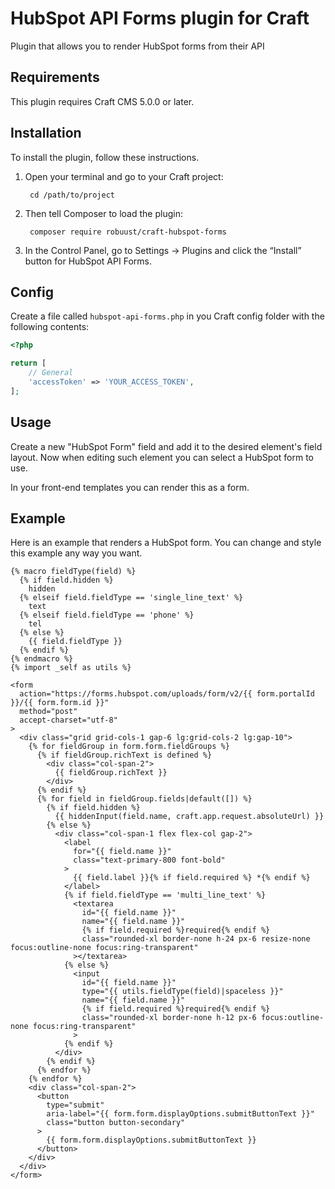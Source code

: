 HubSpot API Forms plugin for Craft
=================

Plugin that allows you to render HubSpot forms from their API

## Requirements

This plugin requires Craft CMS 5.0.0 or later.

## Installation

To install the plugin, follow these instructions.

1. Open your terminal and go to your Craft project:

        cd /path/to/project

2. Then tell Composer to load the plugin:

        composer require robuust/craft-hubspot-forms

3. In the Control Panel, go to Settings → Plugins and click the “Install” button for HubSpot API Forms.

## Config

Create a file called `hubspot-api-forms.php` in you Craft config folder with the following contents:

```php
<?php

return [
    // General
    'accessToken' => 'YOUR_ACCESS_TOKEN',
];

```

## Usage

Create a new "HubSpot Form" field and add it to the desired element's field layout.
Now when editing such element you can select a HubSpot form to use.

In your front-end templates you can render this as a form.

## Example

Here is an example that renders a HubSpot form. You can change and style this example any way you want.

```twig
{% macro fieldType(field) %}
  {% if field.hidden %}
    hidden
  {% elseif field.fieldType == 'single_line_text' %}
    text
  {% elseif field.fieldType == 'phone' %}
    tel
  {% else %}
    {{ field.fieldType }}
  {% endif %}
{% endmacro %}
{% import _self as utils %}

<form
  action="https://forms.hubspot.com/uploads/form/v2/{{ form.portalId }}/{{ form.form.id }}"
  method="post"
  accept-charset="utf-8"
>
  <div class="grid grid-cols-1 gap-6 lg:grid-cols-2 lg:gap-10">
    {% for fieldGroup in form.form.fieldGroups %}
      {% if fieldGroup.richText is defined %}
        <div class="col-span-2">
          {{ fieldGroup.richText }}
        </div>
      {% endif %}
      {% for field in fieldGroup.fields|default([]) %}
        {% if field.hidden %}
          {{ hiddenInput(field.name, craft.app.request.absoluteUrl) }}
        {% else %}
          <div class="col-span-1 flex flex-col gap-2">
            <label
              for="{{ field.name }}"
              class="text-primary-800 font-bold"
            >
              {{ field.label }}{% if field.required %} *{% endif %}
            </label>
            {% if field.fieldType == 'multi_line_text' %}
              <textarea
                id="{{ field.name }}"
                name="{{ field.name }}"
                {% if field.required %}required{% endif %}
                class="rounded-xl border-none h-24 px-6 resize-none focus:outline-none focus:ring-transparent"
              ></textarea>
            {% else %}
              <input
                id="{{ field.name }}"
                type="{{ utils.fieldType(field)|spaceless }}"
                name="{{ field.name }}"
                {% if field.required %}required{% endif %}
                class="rounded-xl border-none h-12 px-6 focus:outline-none focus:ring-transparent"
              >
            {% endif %}
          </div>
        {% endif %}
      {% endfor %}
    {% endfor %}
    <div class="col-span-2">
      <button
        type="submit"
        aria-label="{{ form.form.displayOptions.submitButtonText }}"
        class="button button-secondary"
      >
        {{ form.form.displayOptions.submitButtonText }}
      </button>
    </div>
  </div>
</form>
```
